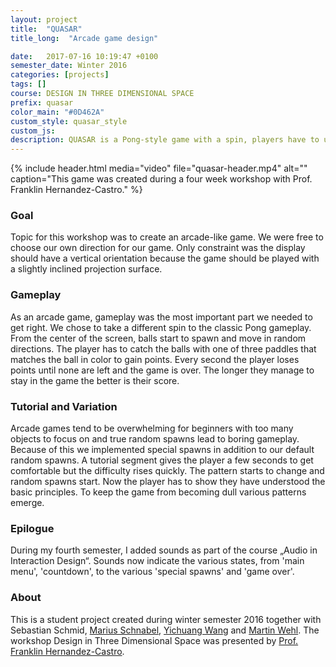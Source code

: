 ```yaml
---
layout: project
title:  "QUASAR"
title_long:  "Arcade game design"

date:   2017-07-16 10:19:47 +0100
semester_date: Winter 2016
categories: [projects]
tags: []
course: DESIGN IN THREE DIMENSIONAL SPACE
prefix: quasar
color_main: "#0D462A"
custom_style: quasar_style
custom_js:
description: QUASAR is a Pong-style game with a spin, players have to use three paddles to catch as many balls as possible until the time runs out. It was created during a four week workshop with Prof. Franklin Hernandez-Castro.
---
```


{% include header.html 
    media="video"
    file="quasar-header.mp4" 
    alt="" 
    caption="This game was created during a four week workshop with Prof. Franklin Hernandez-Castro." %}

### Goal
Topic for this workshop was to create an arcade-like game. We were free to choose our own direction for our game. Only constraint was the display should have a vertical orientation because the game should be played with a slightly inclined projection surface.

### Gameplay
As an arcade game, gameplay was the most important part we needed to get right. We chose to take a different spin to the classic Pong gameplay. From the center of the screen, balls start to spawn and move in random directions. The player has to catch the balls with one of three paddles that matches the ball in color to gain points. Every second the player loses points until none are left and the game is over. The longer they manage to stay in the game the better is their score.

### Tutorial and Variation
Arcade games tend to be overwhelming for beginners with too many objects to focus on and true random spawns lead to boring gameplay. Because of this we implemented special spawns in addition to our default random spawns. A tutorial segment gives the player a few seconds to get comfortable but the difficulty rises quickly. The pattern starts to change and random spawns start. Now the player has to show they have understood the basic principles. To keep the game from becoming dull various patterns emerge.

### Epilogue
During my fourth semester, I added sounds as part of the course „Audio in Interaction Design“. Sounds now indicate the various states, from 'main menu', 'countdown', to the various 'special spawns' and 'game over'.

### About
This is a student project created during winter semester 2016 together with Sebastian Schmid, [Marius Schnabel](http://www.marius-schnabel.de), [Yichuang Wang](https://www.yihuangwang.com) and [Martin Wehl](http://www.martinwehl.de). The workshop Design in Three Dimensional Space was presented by [Prof. Franklin Hernandez-Castro](http://www.skizata.com).
